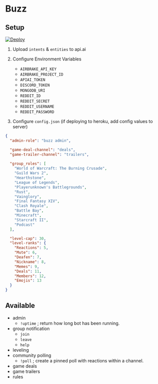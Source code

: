 # Buzz

## Setup
[![Deploy](https://www.herokucdn.com/deploy/button.svg)](https://heroku.com/deploy)

1. Upload `intents` & `entities` to api.ai

2. Configure Environment Variables
   * `AIRBRAKE_API_KEY`
   * `AIRBRAKE_PROJECT_ID`
   * `APIAI_TOKEN`
   * `DISCORD_TOKEN`
   * `MONGODB_URI`
   * `REDDIT_ID`
   * `REDDIT_SECRET`
   * `REDDIT_USERNAME`
   * `REDDIT_PASSWORD`

3. Configure `config.json` (if deploying to heroku, add config values to server)
```json
{
  "admin-role": "buzz admin",

  "game-deal-channel": "deals",
  "game-trailer-channel": "trailers",
  
  "group_roles": [
    "World of Warcraft: The Burning Crusade",
    "Guild Wars 2",
    "Hearthstone",
    "League of Legends",
    "Playerunknown's Battlegrounds",
    "Rust",
    "Vainglory",
    "Final Fantasy XIV",
    "Clash Royale",
    "Battle Bay",
    "Minecraft",
    "Starcraft II",
    "Podcast"
  ],

  "level-cap": 30,
  "level-ranks": {
    "Reactions": 5,
    "Mute": 6,
    "Deafen": 7,
    "Nickname": 8,
    "Memes": 9,
    "Deals": 11,
    "Members": 12,
    "Emojis": 13
  }
}
```

## Available
- admin
  * `!uptime`  ; return how long bot has been running.
- group notification
  * `join`
  * `leave`
  * `help`
- leveling
- community polling
  * `!poll`    ; create a pinned poll with reactions within a channel.
- game deals
- game trailers
- rules
